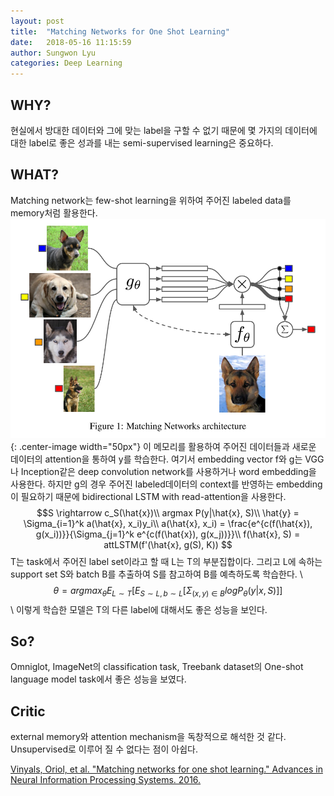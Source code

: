```yaml
---
layout: post
title:  "Matching Networks for One Shot Learning"
date:   2018-05-16 11:15:59
author: Sungwon Lyu
categories: Deep Learning
---
```


## WHY? 
현실에서 방대한 데이터와 그에 맞는 label을 구할 수 없기 때문에 몇 가지의 데이터에 대한 label로 좋은 성과를 내는 semi-supervised learning은 중요하다.

## WHAT?
Matching network는 few-shot learning을 위하여 주어진 labeled data를 memory처럼 활용한다. 
![image](/assets/images/mnet.png){: .center-image width="50px"}
이 메모리를 활용하여 주어진 데이터들과 새로운 데이터의 attention을 통하여 y를 학습한다. 여기서 embedding vector f와 g는 VGG나 Inception같은 deep convolution network를 사용하거나 word embedding을 사용한다. 하지만 g의 경우 주어진 labeled데이터의 context를 반영하는 embedding이 필요하기 때문에 bidirectional LSTM with read-attention을 사용한다. 
$$S \rightarrow c_S(\hat{x})\\
argmax P(y|\hat{x}, S)\\
\hat{y} = \Sigma_{i=1}^k a(\hat{x}, x_i)y_i\\
a(\hat{x}, x_i) = \frac{e^{c(f(\hat{x}), g(x_i))}}{\Sigma_{j=1}^k e^{c(f(\hat{x}), g(x_j))}}\\
f(\hat{x}, S) = attLSTM(f'(\hat{x}, g(S), K))
$$
T는 task에서 주어진 label set이라고 할 때 L는 T의 부분집합이다. 그리고 L에 속하는 support set S와 batch B를 추출하여 S를 참고하여 B를 예측하도록 학습한다. \\
$$\theta = argmax_{\theta} E_{L \sim T}[E_{S \sim L, b \sim L} [\Sigma_{(x, y) \in B} log P_{\theta}(y|x, S)]]$$\\
이렇게 학습한 모델은 T의 다른 label에 대해서도 좋은 성능을 보인다. 

## So?
Omniglot, ImageNet의 classification task, Treebank dataset의 One-shot language model task에서 좋은 성능을 보였다.

## Critic
external memory와 attention mechanism을 독창적으로 해석한 것 같다. Unsupervised로 이루어 질 수 없다는 점이 아쉽다. 

[Vinyals, Oriol, et al. "Matching networks for one shot learning." Advances in Neural Information Processing Systems. 2016.](http://papers.nips.cc/paper/6385-matching-networks-for-one-shot-learning)
